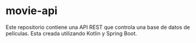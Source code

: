 # movie-api
Este repositorio contiene una API REST que controla una base de datos de películas. Esta creada utilizando Kotlin y Spring Boot.
